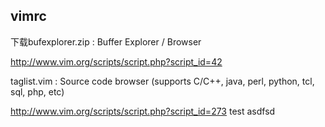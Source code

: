 ## vimrc

下载bufexplorer.zip : Buffer Explorer / Browser 

http://www.vim.org/scripts/script.php?script_id=42

taglist.vim : Source code browser (supports C/C++, java, perl, python, tcl, sql, php, etc) 

http://www.vim.org/scripts/script.php?script_id=273
test
asdfsd
